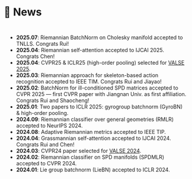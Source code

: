 <!-- - *2025.07*: One paper on Riemannian BatchNorm via the Cholesky manifold was accepted by TNLLS. Congrats Rui!
- *2025.04*: One paper on Riemannian attention was accepted to IJCAI 2025. Congrats Chen!
- *2025.04*: Our CVPR25 and ICLR25 (on high-order pooling) papers was selected as posters to [VALSE 2025](https://valser.org/2025/#/poster).
- *2025.03*: One paper on the Riemannian approach for skeleton-based action recognition was accepted by IEEE Transactions on Instrumentation & Measurement (TIM). Congrats Rui and Jiayao!
- *2025.02*: One paper on Riemannian batch normalization for ill-conditioned SPD matrices was accepted to CVPR 2025. 
It is one of the first CVPR papers with Jiangnan University as the first affiliation! Congrats Rui and Shaocheng!
- *2025.01*: Two papers were accepted to ICLR 2025!! One for Riemannian batch normalization over gyrogroups, the other for interpreting high-order pooling via Riemannian geometry.
- *2024.09*: One paper on Riemannian classifiers over general geometries was accepted to NeurIPS 2024 (final rating: 877).
- *2024.08*: One paper on adaptive Riemannian metrics for SPD matrix learning was accepted by TIP.
- *2024.04*: One paper on Grassmannian self-attention was accepted to IJCAI 2024. Congrats Rui and Chen!
- *2024.03*: Our CVPR 2024 paper on Riemannian classifiers was selected as a poster to [VALSE 2024](http://valser.org/2024/#/poster).
- *2024.02*: One paper on Riemannian classifiers on SPD manifolds was accepted to CVPR 2024.
- *2024.01*: One paper on Riemannian batch normalization on general Lie groups was accepted to ICLR 2024.

- *2024.01*: 🔥 We release [AudioGPT](https://github.com/AIGC-Audio/AudioGPT) (⭐️6k+) -->

# 🌟 News
<div style="max-height: 400px; overflow-y: scroll; padding: 10px; background-color: transparent; border: none;">

<ul>
  <li><strong>2025.07</strong>: Riemannian BatchNorm on Cholesky manifold accepted to TNLLS. Congrats Rui!</li>
  <li><strong>2025.04</strong>: Riemannian self-attention accepted to IJCAI 2025. Congrats Chen!</li>
  <li><strong>2025.04</strong>: CVPR25 & ICLR25 (high-order pooling) selected for <a href="https://valser.org/2025/#/poster">VALSE 2025</a>.</li>
  <li><strong>2025.03</strong>: Riemannian approach for skeleton-based action recognition accepted to IEEE TIM. Congrats Rui and Jiayao!</li>
  <li><strong>2025.02</strong>: BatchNorm for ill-conditioned SPD matrices accepted to CVPR 2025 — first CVPR paper with Jiangnan Univ. as first affiliation. Congrats Rui and Shaocheng!</li>
  <li><strong>2025.01</strong>: Two papers to ICLR 2025: gyrogroup batchnorm (GyroBN) & high-order pooling.</li>
  <li><strong>2024.09</strong>: Riemannian classifier over general geometries (RMLR) accepted to NeurIPS 2024.</li>
  <li><strong>2024.08</strong>: Adaptive Riemannian metrics accepted to IEEE TIP.</li>
  <li><strong>2024.04</strong>: Grassmannian self-attention accepted to IJCAI 2024. Congrats Rui and Chen!</li>
  <li><strong>2024.03</strong>: CVPR24 paper selected for <a href="http://valser.org/2024/#/poster">VALSE 2024</a>.</li>
  <li><strong>2024.02</strong>: Riemannian classifier on SPD manifolds (SPDMLR) accepted to CVPR 2024.</li>
  <li><strong>2024.01</strong>: Lie group batchnorm (LieBN) accepted to ICLR 2024.</li>
</ul>


</div>
